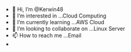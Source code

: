 - 👋 Hi, I’m @Kerwin48
- 👀 I’m interested in ...Cloud Computing
- 🌱 I’m currently learning ...AWS Cloud
- 💞️ I’m looking to collaborate on ...Linux Server
- 📫 How to reach me ...Email
- 

<!---
Kerwin48/Kerwin48 is a ✨ special ✨ repository because its `README.md` (this file) appears on your GitHub profile.
You can click the Preview link to take a look at your changes.
--->
